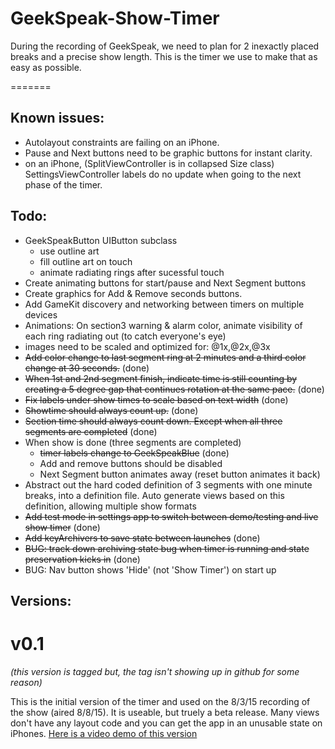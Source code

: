 # GeekSpeak-Show-Timer

During the recording of GeekSpeak, we need to plan for 2 inexactly placed breaks and a precise show length.  This is the timer we use to make that as easy as possible.

=======

## Known issues:
- Autolayout constraints are failing on an iPhone.
- Pause and Next buttons need to be graphic buttons for instant clarity.
- on an iPhone, (SplitViewController is in collapsed Size class) SettingsViewController labels do no update when going to the next phase of the timer.

## Todo:

- GeekSpeakButton UIButton subclass
	- use outline art
	- fill outline art on touch
	- animate radiating rings after sucessful touch
- Create animating buttons for start/pause and Next Segment buttons
- Create graphics for Add & Remove seconds buttons.
- Add GameKit discovery and networking between timers on multiple devices
- Animations:
	On section3 warning & alarm color, animate visibility of each ring radiating out (to catch everyone's eye)
- images need to be scaled and optimized for: @1x,@2x,@3x
- ~~Add color change to last segment ring at 2 minutes and a third color change at 30 seconds.~~ (done)
- ~~When 1st and 2nd segment finish, indicate time is still counting by creating a 5 degree gap that continues rotation at the same pace.~~ (done)
- ~~Fix labels under show times to scale based on text width~~ (done)
- ~~Showtime should always count up.~~ (done)
- ~~Section time should always count down. Except when all three segments are completed~~ (done)
- When show is done (three segments are completed)
	- ~~timer labels change to GeekSpeakBlue~~ (done)
	- Add and remove buttons should be disabled
	- Next Segment button animates away (reset button animates it back)
- Abstract out the hard coded definition of 3 segments with one minute breaks, into a definition file. Auto generate views based on this definition, allowing multiple show formats
- ~~Add test mode in settings app to switch between demo/testing and live show timer~~ (done)
- ~~Add keyArchivers to save state between launches~~ (done)
- ~~BUG: track down archiving state bug when timer is running and state preservation kicks in~~ (done)
- BUG: Nav button shows 'Hide' (not 'Show Timer') on start up

## Versions:
# v0.1
_(this version is tagged but, the tag isn't showing up in github for some reason)_

This is the initial version of the timer and used on the 8/3/15 recording of the show (aired 8/8/15).  It is useable, but truely a beta release.  Many views don't have any layout code and you can get the app in an unusable state on iPhones. [Here is a video demo of this version](https://www.youtube.com/watch?v=kwDyj1H7LJw)
